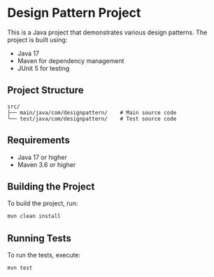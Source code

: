 # Design Pattern Project

This is a Java project that demonstrates various design patterns. The project is built using:
- Java 17
- Maven for dependency management
- JUnit 5 for testing

## Project Structure
```
src/
├── main/java/com/designpattern/    # Main source code
└── test/java/com/designpattern/    # Test source code
```

## Requirements
- Java 17 or higher
- Maven 3.6 or higher

## Building the Project
To build the project, run:
```bash
mvn clean install
```

## Running Tests
To run the tests, execute:
```bash
mvn test
``` 